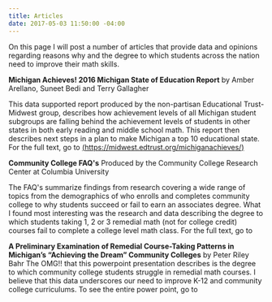 ```yaml
---
title: Articles
date: 2017-05-03 11:50:00 -04:00
---
```


On this page I will post a number of articles that provide data and opinions regarding reasons why and the degree to which students across the nation need to improve their math skills. 

**Michigan Achieves! 2016 Michigan State of Education Report** by Amber Arellano, Suneet Bedi and Terry Gallagher

This data supported report produced by the non-partisan
Educational Trust-Midwest group, describes how achievement levels of all Michigan student subgroups are falling behind
the achievement levels of students in other states in both early reading and middle school math.  This report then describes next steps in a plan to make Michigan a top 10 educational state.  For the full text, go to [(https://midwest.edtrust.org/michiganachieves/)](https://midwest.edtrust.org/michiganachieves/)

**Community College FAQ's** Produced by the Community College Research Center at Columbia University

The FAQ's summarize findings from research covering a wide range of topics from the demographics of who enrolls and  completes community college to why students succeed or fail to earn an associates degree. What I found most interesting was the research and data describing the degree to which students taking 1, 2 or 3 remedial math (not for college credit) courses fail to complete a college level math class. For the full text, go to [](http://ccrc.tc.columbia.edu/Community-College-FAQs)

**A Preliminary Examination of Remedial Course-Taking Patterns in Michigan’s “Achieving the Dream” Community Colleges** by Peter Riley Bahr 
The OMG!! that this powerpoint presentation describes is the  degree to which community college students struggle in remedial math courses. I believe that this data underscores our need to improve  K-12 and community college curriculums.  To see the entire power point, go to
[](http://www.mcca.org/uploads/fckeditor/file/2%20-%20Peter%20Bahr%20-%20University%20of%20Michigan.pdf)

 

 



 

  